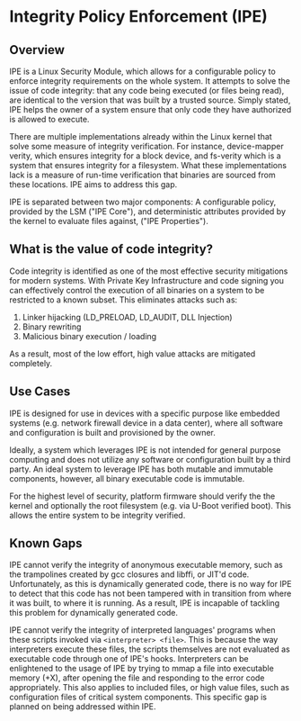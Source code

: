 # Integrity Policy Enforcement (IPE)

## Overview

IPE is a Linux Security Module, which allows for a configurable
policy to enforce integrity requirements on the whole system. It
attempts to solve the issue of code integrity: that any code being
executed (or files being read), are identical to the version that
was built by a trusted source. Simply stated, IPE helps the owner of a 
system ensure that only code they have authorized is allowed to execute.

There are multiple implementations already within the Linux kernel that
solve some measure of integrity verification. For instance, device-mapper
verity, which ensures integrity for a block device, and fs-verity which
is a system that ensures integrity for a filesystem. What these
implementations lack is a measure of run-time verification that binaries
are sourced from these locations. IPE aims to address this gap.

IPE is separated between two major components: A configurable policy,
provided by the LSM ("IPE Core"), and deterministic attributes provided by
the kernel to evaluate files against, ("IPE Properties").

## What is the value of code integrity?

Code integrity is identified as one of the most effective security mitigations
for modern systems. With Private Key Infrastructure and code signing you can 
effectively control the execution of all binaries on a system to be restricted to 
a known subset. This eliminates attacks such as:

1. Linker hijacking (LD_PRELOAD, LD_AUDIT, DLL Injection)
2. Binary rewriting
3. Malicious binary execution / loading

As a result, most of the low effort, high value attacks are mitigated completely.

## Use Cases

IPE is designed for use in devices with a specific purpose like embedded systems
(e.g. network firewall device in a data center), where all software
and configuration is built and provisioned by the owner.

Ideally, a system which leverages IPE is not intended for general
purpose computing and does not utilize any software or configuration
built by a third party. An ideal system to leverage IPE has both mutable
and immutable components, however, all binary executable code is immutable.

For the highest level of security, platform firmware should verify the the
kernel and optionally the root filesystem (e.g. via U-Boot verified boot).
This allows the entire system to be integrity verified.

## Known Gaps

IPE cannot verify the integrity of anonymous executable memory, such as
the trampolines created by gcc closures and libffi, or JIT'd code.
Unfortunately, as this is dynamically generated code, there is no way for
IPE to detect that this code has not been tampered with in transition
from where it was built, to where it is running. As a result, IPE is
incapable of tackling this problem for dynamically generated code.

IPE cannot verify the integrity of interpreted languages' programs when
these scripts invoked via `<interpreter> <file>`. This is because the way
interpreters execute these files, the scripts themselves are not
evaluated as executable code through one of IPE's hooks. Interpreters
can be enlightened to the usage of IPE by trying to mmap a file into
executable memory (+X), after opening the file and responding to the
error code appropriately. This also applies to included files, or high
value files, such as configuration files of critical system components.
This specific gap is planned on being addressed within IPE.
